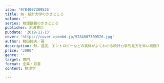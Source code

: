 ```yaml
---
isbn: '9784007309526'
title: 熱・統計力学のききどころ
volume: ''
series: 物理講義のききどころ
publisher: 岩波書店
pubdate: '2019-11-13'
cover: 'https://cover.openbd.jp/9784007309526.jpg'
author: 和田純夫／著
description: 熱，温度，エントロピーなどの実体がよくわかる統計力学的見方を早い段階で取り入れて解説する．
price: '3000'
genre: ''
target: 専門
format: 全集・双書
content: 物理学

---
```


